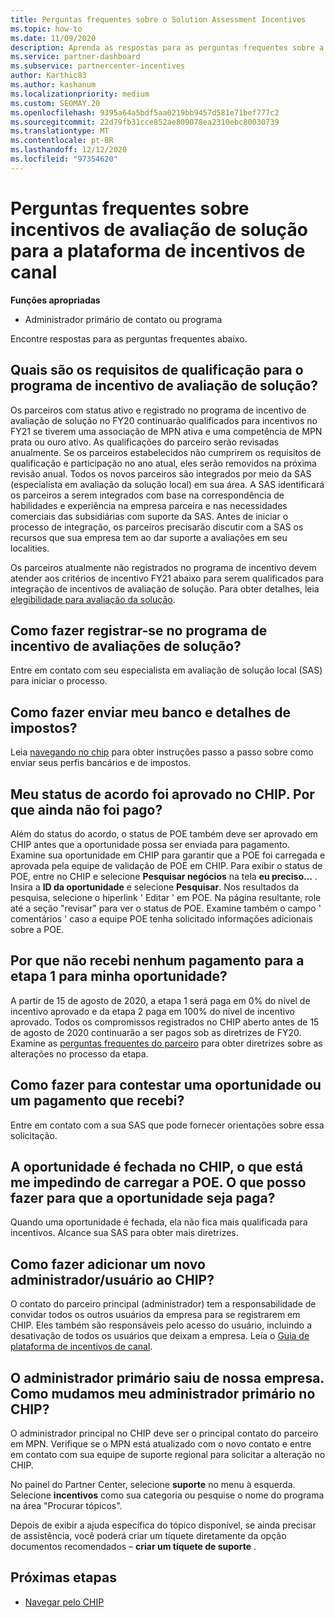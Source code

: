 ```yaml
---
title: Perguntas frequentes sobre o Solution Assessment Incentives
ms.topic: how-to
ms.date: 11/09/2020
description: Aprenda as respostas para as perguntas frequentes sobre a avaliação da solução na plataforma de incentivos de canal (CHIP).
ms.service: partner-dashboard
ms.subservice: partnercenter-incentives
author: Karthic83
ms.author: kashanum
ms.localizationpriority: medium
ms.custom: SEOMAY.20
ms.openlocfilehash: 9395a64a5bdf5aa0219bb9457d581e71bef777c2
ms.sourcegitcommit: 22d79fb31cce852ae809078ea2310ebc80030739
ms.translationtype: MT
ms.contentlocale: pt-BR
ms.lasthandoff: 12/12/2020
ms.locfileid: "97354620"
---
```

# <a name="solution-assessment-incentives-faq-for-the-channel-incentives-platform-chip"></a>Perguntas frequentes sobre incentivos de avaliação de solução para a plataforma de incentivos de canal 

**Funções apropriadas**

- Administrador primário de contato ou programa

Encontre respostas para as perguntas frequentes abaixo.

## <a name="what-are-the-eligibility-requirements-for-the-solution-assessment-incentive-program"></a>Quais são os requisitos de qualificação para o programa de incentivo de avaliação de solução?

Os parceiros com status ativo e registrado no programa de incentivo de avaliação de solução no FY20 continuarão qualificados para incentivos no FY21 se tiverem uma associação de MPN ativa e uma competência de MPN prata ou ouro ativo. As qualificações do parceiro serão revisadas anualmente.  Se os parceiros estabelecidos não cumprirem os requisitos de qualificação e participação no ano atual, eles serão removidos na próxima revisão anual.  Todos os novos parceiros são integrados por meio da SAS (especialista em avaliação da solução local) em sua área.  A SAS identificará os parceiros a serem integrados com base na correspondência de habilidades e experiência na empresa parceira e nas necessidades comerciais das subsidiárias com suporte da SAS.
Antes de iniciar o processo de integração, os parceiros precisarão discutir com a SAS os recursos que sua empresa tem ao dar suporte a avaliações em seu localities. 

Os parceiros atualmente não registrados no programa de incentivo devem atender aos critérios de incentivo FY21 abaixo para serem qualificados para integração de incentivos de avaliação de solução. Para obter detalhes, leia [elegibilidade para avaliação da solução](chip-solutions-assessment-eligible.md).

## <a name="how-do-i-enroll-in-the-solution-assessments-incentive-program"></a>Como fazer registrar-se no programa de incentivo de avaliações de solução?

Entre em contato com seu especialista em avaliação de solução local (SAS) para iniciar o processo.

## <a name="how-do-i-submit-my-bank-and-tax-details"></a>Como fazer enviar meu banco e detalhes de impostos?

Leia [navegando no chip](chip-intro.md) para obter instruções passo a passo sobre como enviar seus perfis bancários e de impostos.

## <a name="my-deal-status-has-been-approved-in-chip-why-hasnt-it-been-paid-yet"></a>Meu status de acordo foi aprovado no CHIP. Por que ainda não foi pago?

Além do status do acordo, o status de POE também deve ser aprovado em CHIP antes que a oportunidade possa ser enviada para pagamento. Examine sua oportunidade em CHIP para garantir que a POE foi carregada e aprovada pela equipe de validação de POE em CHIP. Para exibir o status de POE, entre no CHIP e selecione **Pesquisar negócios** na tela **eu preciso...** . Insira a **ID da oportunidade** e selecione **Pesquisar**. Nos resultados da pesquisa, selecione o hiperlink ' Editar ' em POE. Na página resultante, role até a seção "revisar" para ver o status de POE. Examine também o campo ' comentários ' caso a equipe POE tenha solicitado informações adicionais sobre a POE.

## <a name="why-did-i-not-receive-any-payment-for-milestone-1-for-my-opportunity"></a>Por que não recebi nenhum pagamento para a etapa 1 para minha oportunidade?

A partir de 15 de agosto de 2020, a etapa 1 será paga em 0% do nível de incentivo aprovado e da etapa 2 paga em 100% do nível de incentivo aprovado. Todos os compromissos registrados no CHIP aberto antes de 15 de agosto de 2020 continuarão a ser pagos sob as diretrizes de FY20. Examine as [perguntas frequentes do parceiro](https://assetsprod.microsoft.com/solution-assessment-incentive-program-faq.pdf) para obter diretrizes sobre as alterações no processo da etapa.

## <a name="how-to-i-dispute-an-opportunity-or-payment-i-received"></a>Como fazer para contestar uma oportunidade ou um pagamento que recebi?

Entre em contato com a sua SAS que pode fornecer orientações sobre essa solicitação.

## <a name="the-opportunity-is-closed-in-chip-which-is-preventing-me-from-uploading-poe-what-can-i-do-to-get-the-opportunity-paid"></a>A oportunidade é fechada no CHIP, o que está me impedindo de carregar a POE. O que posso fazer para que a oportunidade seja paga?

Quando uma oportunidade é fechada, ela não fica mais qualificada para incentivos. Alcance sua SAS para obter mais diretrizes.

## <a name="how-do-i-add-a-new-adminuser-to-chip"></a>Como fazer adicionar um novo administrador/usuário ao CHIP?

O contato do parceiro principal (administrador) tem a responsabilidade de convidar todos os outros usuários da empresa para se registrarem em CHIP. Eles também são responsáveis pelo acesso do usuário, incluindo a desativação de todos os usuários que deixam a empresa. Leia o [Guia de plataforma de incentivos de canal](chip-intro.md).

## <a name="the-primary-admin-has-left-our-company-how-do-we-change-my-primary-admin-in-chip"></a>O administrador primário saiu de nossa empresa. Como mudamos meu administrador primário no CHIP?

O administrador principal no CHIP deve ser o principal contato do parceiro em MPN. Verifique se o MPN está atualizado com o novo contato e entre em contato com sua equipe de suporte regional para solicitar a alteração no CHIP.

No painel do Partner Center, selecione **suporte** no menu à esquerda. Selecione **incentivos** como sua categoria ou pesquise o nome do programa na área "Procurar tópicos".

Depois de exibir a ajuda específica do tópico disponível, se ainda precisar de assistência, você poderá criar um tíquete diretamente da opção documentos recomendados – **criar um tíquete de suporte** .

## <a name="next-steps"></a>Próximas etapas

- [Navegar pelo CHIP](chip-intro.md)

